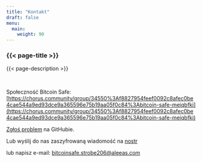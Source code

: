 ```yaml
---
title: "Kontakt"
draft: false
menu:
  main:
    weight: 90
---
```


### {{< page-title >}} 
{{< page-description >}} 

<br>


Społeczność Bitcoin Safe: [https://chorus.community/group/34550%3Af8827954feef0092c8afec0be4cae544a9ed93dce9a365596e75b19aa05f0c84%3Abitcoin-safe-meiqbfki](https://chorus.community/group/34550%3Af8827954feef0092c8afec0be4cae544a9ed93dce9a365596e75b19aa05f0c84%3Abitcoin-safe-meiqbfki)

[Zgłoś problem](https://github.com/andreasgriffin/bitcoin-safe) na GitHubie.

Lub wyślij do nas zaszyfrowaną wiadomość na [nostr](https://nostr.com/npub1g9uhysae68vhvwwqel8v9enr9mg43rn4tpurs6a9g4jsrw6nl7lsplhs9v) 

lub napisz e-mail: bitcoinsafe.strobe206@aleeas.com